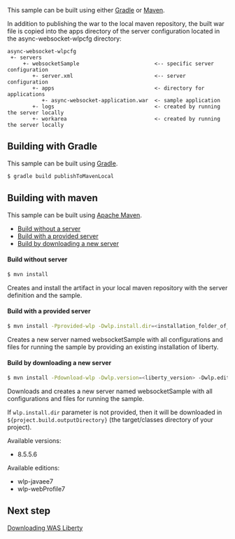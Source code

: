 This sample can be built using either [Gradle](#building-with-gradle) or [Maven](#building-with-maven).

In addition to publishing the war to the local maven repository, the built war file is copied into the apps directory of the server configuration located in the async-websocket-wlpcfg directory:

```text
async-websocket-wlpcfg
 +- servers
     +- websocketSample                        <-- specific server configuration
        +- server.xml                          <-- server configuration
        +- apps                                <- directory for applications
           +- async-websocket-application.war  <- sample application
        +- logs                                <- created by running the server locally
        +- workarea                            <- created by running the server locally
```

## Building with Gradle

This sample can be built using [Gradle](http://gradle.org/).

```bash
$ gradle build publishToMavenLocal
```

## Building with maven

This sample can be built using [Apache Maven](http://maven.apache.org/).

* [Build without a server](#build-without-server)
* [Build with a provided server](#build-with-a-provided-server)
* [Build by downloading a new server](#build-by-downloading-a-new-server)

#### Build without server

```bash
$ mvn install
```
Creates and install the artifact in your local maven repository with the server definition and the sample.

#### Build with a provided server

```bash
$ mvn install -Pprovided-wlp -Dwlp.install.dir=<installation_folder_of_wlp>
```
Creates a new server named websocketSample with all configurations and files for running the sample by providing an existing installation of liberty.

#### Build by downloading a new server

```bash
$ mvn install -Pdownload-wlp -Dwlp.version=<liberty_version> -Dwlp.edition=<liberty_edition> -Dwlp.install.dir=<installation_folder_of_wlp>
```
Downloads and creates a new server named websocketSample with all configurations and files for running the sample. 

If `wlp.install.dir` parameter is not provided, then it will be downloaded in `${project.build.outputDirectory}` (the target/classes directory of your project).

Available versions:

* 8.5.5.6

Available editions:

* wlp-javaee7
* wlp-webProfile7

## Next step

[Downloading WAS Liberty](/docs/Downloading-WAS-Liberty.md)
